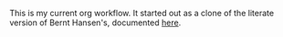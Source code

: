 This is my current org workflow.  It started out as a clone of the literate version of Bernt Hansen's, documented [here](http://doc.norang.ca/org-mode.html).